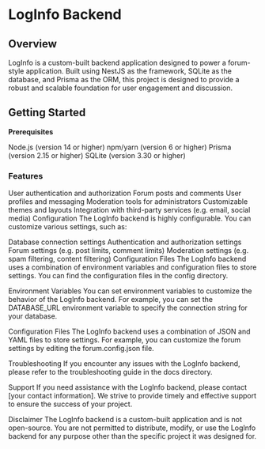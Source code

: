 # LogInfo Backend

## Overview

LogInfo is a custom-built backend application designed to power a forum-style application. Built using NestJS as the framework, SQLite as the database, and Prisma as the ORM, this project is designed to provide a robust and scalable foundation for user engagement and discussion.

## Getting Started

**Prerequisites**

Node.js (version 14 or higher)
npm/yarn (version 6 or higher)
Prisma (version 2.15 or higher)
SQLite (version 3.30 or higher)

### Features

User authentication and authorization
Forum posts and comments
User profiles and messaging
Moderation tools for administrators
Customizable themes and layouts
Integration with third-party services (e.g. email, social media)
Configuration
The LogInfo backend is highly configurable. You can customize various settings, such as:

Database connection settings
Authentication and authorization settings
Forum settings (e.g. post limits, comment limits)
Moderation settings (e.g. spam filtering, content filtering)
Configuration Files
The LogInfo backend uses a combination of environment variables and configuration files to store settings. You can find the configuration files in the config directory.

Environment Variables
You can set environment variables to customize the behavior of the LogInfo backend. For example, you can set the DATABASE_URL environment variable to specify the connection string for your database.

Configuration Files
The LogInfo backend uses a combination of JSON and YAML files to store settings. For example, you can customize the forum settings by editing the forum.config.json file.

Troubleshooting
If you encounter any issues with the LogInfo backend, please refer to the troubleshooting guide in the docs directory.

Support
If you need assistance with the LogInfo backend, please contact [your contact information]. We strive to provide timely and effective support to ensure the success of your project.

Disclaimer
The LogInfo backend is a custom-built application and is not open-source. You are not permitted to distribute, modify, or use the LogInfo backend for any purpose other than the specific project it was designed for.
